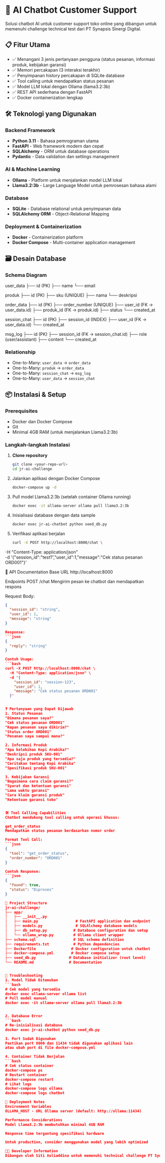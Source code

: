 # 🚀 AI Chatbot Customer Support

Solusi chatbot AI untuk customer support toko online yang dibangun untuk memenuhi challenge technical test dari PT Synapsis Sinergi Digital.

## 📋 Fitur Utama

- ✅ Menangani 3 jenis pertanyaan pengguna (status pesanan, informasi produk, kebijakan garansi)
- ✅ Memori percakapan (3 interaksi terakhir)
- ✅ Penyimpanan history percakapan di SQLite database
- ✅ Tool calling untuk mendapatkan status pesanan
- ✅ Model LLM lokal dengan Ollama (llama3.2:3b)
- ✅ REST API sederhana dengan FastAPI
- ✅ Docker containerization lengkap

## 🛠️ Teknologi yang Digunakan

### Backend Framework
- **Python 3.11** - Bahasa pemrograman utama
- **FastAPI** - Web framework modern dan cepat
- **SQLAlchemy** - ORM untuk database operations
- **Pydantic** - Data validation dan settings management

### AI & Machine Learning
- **Ollama** - Platform untuk menjalankan model LLM lokal
- **Llama3.2:3b** - Large Language Model untuk pemrosesan bahasa alami

### Database
- **SQLite** - Database relational untuk penyimpanan data
- **SQLAlchemy ORM** - Object-Relational Mapping

### Deployment & Containerization
- **Docker** - Containerization platform
- **Docker Compose** - Multi-container application management

## 🗃️ Desain Database

### Schema Diagram
user_data
├── id (PK)
├── name
└── email

produk
├── id (PK)
├── sku (UNIQUE)
├── nama
└── deskripsi

order_data
├── id (PK)
├── order_number (UNIQUE)
├── user_id (FK → user_data.id)
├── produk_id (FK → produk.id)
├── status
└── created_at

session_chat
├── id (PK)
├── session_id (INDEX)
├── user_id (FK → user_data.id)
└── created_at

msg_log
├── id (PK)
├── session_id (FK → session_chat.id)
├── role (user/assistant)
├── content
└── created_at


### Relationship
- One-to-Many: `user_data` → `order_data`
- One-to-Many: `produk` → `order_data`
- One-to-Many: `session_chat` → `msg_log`
- One-to-Many: `user_data` → `session_chat`

## 📦 Instalasi & Setup

### Prerequisites
- Docker dan Docker Compose
- Git
- Minimal 4GB RAM (untuk menjalankan Llama3.2:3b)

### Langkah-langkah Instalasi

1. **Clone repository**
   ```bash
   git clone <your-repo-url>
   cd jr-ai-challenge
   
2. Jalankan aplikasi dengan Docker Compose
    ```bash
    docker-compose up -d
   
3. Pull model Llama3.2:3b (setelah container Ollama running)
    ```bash
    docker exec -it ollama-server ollama pull llama3.2:3b
    
4. Inisialisasi database dengan data sample
    ```bash
    docker exec jr-ai-chatbot python seed_db.py
    
5. Verifikasi aplikasi berjalan
    ```bash
    curl -X POST http://localhost:8000/chat \
  -H "Content-Type: application/json" \
  -d '{"session_id":"test1","user_id":1,"message":"Cek status pesanan ORD001"}'
  
  
🔌 API Documentation
Base URL
http://localhost:8000

Endpoints
POST /chat
Mengirim pesan ke chatbot dan mendapatkan respons

Request Body:
```json
{
  "session_id": "string",
  "user_id": 1,
  "message": "string"
}

Response:
```json
{
  "reply": "string"
}

Contoh Usage:
```bash
curl -X POST http://localhost:8000/chat \
  -H "Content-Type: application/json" \
  -d '{
    "session_id": "session-123",
    "user_id": 1,
    "message": "Cek status pesanan ORD001"
  }'


❓ Pertanyaan yang Dapat Dijawab
1. Status Pesanan
"Dimana pesanan saya?"
"Cek status pesanan ORD001"
"Kapan pesanan saya dikirim?"
"Status order ORD001"
"Pesanan saya sampai mana?"

2. Informasi Produk
"Apa kelebihan Kopi Arabika?"
"Deskripsi produk SKU-001"
"Apa saja produk yang tersedia?"
"Ceritakan tentang Kopi Arabika"
"Spesifikasi produk SKU-001"

3. Kebijakan Garansi
"Bagaimana cara claim garansi?"
"Syarat dan ketentuan garansi"
"Lama waktu garansi"
"Cara klaim garansi produk"
"Ketentuan garansi toko"


🛠️ Tool Calling Capabilities
Chatbot mendukung tool calling untuk operasi khusus:

get_order_status
Mendapatkan status pesanan berdasarkan nomor order

Format Tool Call:
```json
{
  "tool": "get_order_status",
  "order_number": "ORD001"
}

Contoh Response:
```json
{
  "found": true,
  "status": "Diproses"
}

📁 Project Structure
jr-ai-challenge/
├── app/
│   ├── __init__.py
│   ├── main.py                 # FastAPI application dan endpoint
│   ├── models.py               # SQLAlchemy database models
│   ├── db_setup.py            # Database configuration dan setup
│   └── ollama_wrap.py         # Ollama client wrapper
├── schema.sql                 # SQL schema definition
├── requirements.txt           # Python dependencies
├── Dockerfile                # Docker configuration untuk chatbot
├── docker-compose.yml        # Docker compose setup
├── seed_db.py               # Database initializer (root level)
└── README.md                # Documentation


🐛 Troubleshooting
1. Model Tidak Ditemukan
```bash
# Cek model yang tersedia
docker exec ollama-server ollama list
# Pull model manual
docker exec -it ollama-server ollama pull llama3.2:3b


2. Database Error
```bash
# Re-inisialisasi database
docker exec jr-ai-chatbot python seed_db.py

3. Port Sudah Digunakan
Pastikan port 8000 dan 11434 tidak digunakan aplikasi lain
atau ubah port di file docker-compose.yml

4. Container Tidak Berjalan
```bash
# Cek status container
docker-compose ps
# Restart container
docker-compose restart
# Lihat logs
docker-compose logs ollama
docker-compose logs chatbot

🚀 Deployment Notes
Environment Variables
OLLAMA_HOST - URL Ollama server (default: http://ollama:11434)

Performance Considerations
Model Llama3.2:3b membutuhkan minimal 4GB RAM

Response time tergantung spesifikasi hardware

Untuk production, consider menggunakan model yang lebih optimized

👨‍💻 Developer Information
Dibangun oleh Siti Auliaddina untuk memenuhi technical challenge PT Synapsis Sinergi Digital.